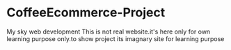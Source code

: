 # CoffeeEcommerce-Project
My sky web development This is not real website.it's here only for own learning purpose only.to show project its imagnary site for learning purpose
